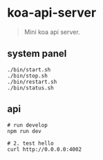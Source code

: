 # koa-api-server
> Mini koa api server.

## system panel
```shell
./bin/start.sh
./bin/stop.sh
./bin/restart.sh
./bin/status.sh
```

## api
```shell
# run develop
npm run dev

# 2. test hello
curl http://0.0.0.0:4002
```